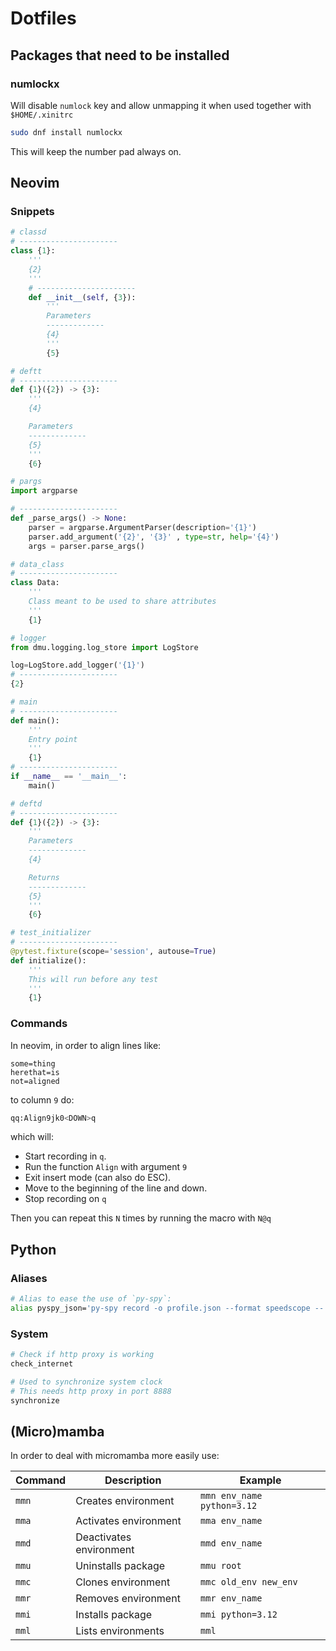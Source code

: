 # Dotfiles

## Packages that need to be installed

### numlockx

Will disable `numlock` key and allow unmapping it
when used together with `$HOME/.xinitrc`

```bash
sudo dnf install numlockx
```

This will keep the number pad always on.

## Neovim

### Snippets

```python
# classd
# ----------------------
class {1}:
    '''
    {2}
    '''
    # ----------------------
    def __init__(self, {3}):
        '''
        Parameters
        -------------
        {4}
        '''
        {5}

# deftt
# ----------------------
def {1}({2}) -> {3}:
    '''
    {4}

    Parameters 
    -------------
    {5}
    '''
    {6}

# pargs
import argparse

# ----------------------
def _parse_args() -> None:
    parser = argparse.ArgumentParser(description='{1}')
    parser.add_argument('{2}', '{3}' , type=str, help='{4}')
    args = parser.parse_args()

# data_class
# ----------------------
class Data:
    '''
    Class meant to be used to share attributes
    '''
    {1}

# logger
from dmu.logging.log_store import LogStore

log=LogStore.add_logger('{1}')
# ----------------------
{2}

# main
# ----------------------
def main():
    '''
    Entry point
    '''
    {1}
# ----------------------
if __name__ == '__main__':
    main()

# deftd
# ----------------------
def {1}({2}) -> {3}:
    '''
    Parameters
    -------------
    {4}

    Returns
    -------------
    {5}
    '''
    {6}

# test_initializer
# ----------------------
@pytest.fixture(scope='session', autouse=True)
def initialize():
    '''
    This will run before any test
    '''
    {1}
```

### Commands 

In neovim, in order to align lines like:

```pyhon
some=thing
herethat=is
not=aligned
```

to column `9` do:

```bash
qq:Align9jk0<DOWN>q
```

which will:

- Start recording in `q`.
- Run the function `Align` with argument `9`
- Exit insert mode (can also do ESC).
- Move to the beginning of the line and down.
- Stop recording on `q`

Then you can repeat this `N` times by running the macro with `N@q`


## Python

### Aliases 

```bash
# Alias to ease the use of `py-spy`:
alias pyspy_json='py-spy record -o profile.json --format speedscope --'
```

### System

```bash
# Check if http proxy is working
check_internet
```

```bash
# Used to synchronize system clock
# This needs http proxy in port 8888
synchronize
```

## (Micro)mamba

In order to deal with micromamba more easily use:

| Command | Description             | Example                    |
| ------- | ----------------------- | -------------------------- |
| `mmn`   | Creates environment     | `mmn env_name python=3.12` |
| `mma`   | Activates environment   | `mma env_name`             |
| `mmd`   | Deactivates environment | `mmd env_name`             |
| `mmu`   | Uninstalls package      | `mmu root`                 |
| `mmc`   | Clones environment      | `mmc old_env new_env`      |
| `mmr`   | Removes environment     | `mmr env_name`             |
| `mmi`   | Installs package        | `mmi python=3.12`          |
| `mml`   | Lists environments      | `mml`                      |


